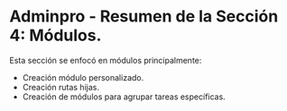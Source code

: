 # Adminpro - Resumen de la Sección 4: Módulos. 

Esta sección se enfocó en módulos principalmente:

- Creación módulo personalizado.
- Creación rutas hijas.
- Creación de módulos para agrupar tareas específicas.